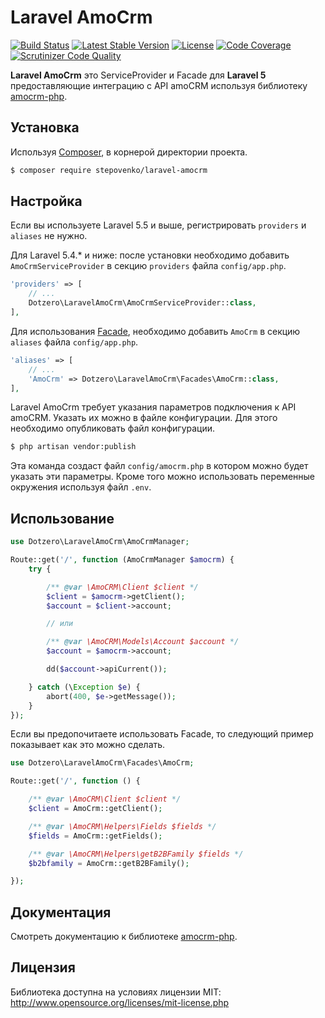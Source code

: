 # Laravel AmoCrm

[![Build Status](https://travis-ci.org/dotzero/laravel-amocrm.svg?branch=master)](https://travis-ci.org/dotzero/laravel-amocrm)
[![Latest Stable Version](https://poser.pugx.org/dotzero/laravel-amocrm/version)](https://packagist.org/packages/dotzero/laravel-amocrm)
[![License](https://poser.pugx.org/dotzero/laravel-amocrm/license)](https://packagist.org/packages/dotzero/laravel-amocrm)
[![Code Coverage](https://scrutinizer-ci.com/g/dotzero/laravel-amocrm/badges/coverage.png?b=master)](https://scrutinizer-ci.com/g/dotzero/laravel-amocrm/?branch=master)
[![Scrutinizer Code Quality](https://scrutinizer-ci.com/g/dotzero/laravel-amocrm/badges/quality-score.png?b=master)](https://scrutinizer-ci.com/g/dotzero/laravel-amocrm/?branch=master)

**Laravel AmoCrm** это ServiceProvider и Facade для **Laravel 5** предоставляющие интеграцию с API amoCRM используя библиотеку [amocrm-php](https://github.com/dotzero/amocrm-php).

## Установка

Используя [Composer](https://getcomposer.org/), в корнерой директории проекта.

```bash
$ composer require stepovenko/laravel-amocrm
```

## Настройка

Если вы используете Laravel 5.5 и выше, регистрировать `providers` и `aliases` не нужно.

Для Laravel 5.4.* и ниже: после установки необходимо добавить `AmoCrmServiceProvider` в секцию `providers` файла `config/app.php`.

```php
'providers' => [
    // ...
    Dotzero\LaravelAmoCrm\AmoCrmServiceProvider::class,
],
```

Для использования [Facade](http://laravel.com/docs/facades),  необходимо добавить `AmoCrm` в секцию `aliases` файла `config/app.php`.

```php
'aliases' => [
    // ...
    'AmoCrm' => Dotzero\LaravelAmoCrm\Facades\AmoCrm::class,
],
```

Laravel AmoCrm требует указания параметров подключения к API amoCRM. Указать их можно в файле конфигурации. Для этого необходимо опубликовать файл конфигурации.

```bash
$ php artisan vendor:publish
```

Эта команда создаст файл `config/amocrm.php` в котором можно будет указать эти параметры. Кроме того можно использовать переменные окружения используя файл `.env`.

## Использование

```php
use Dotzero\LaravelAmoCrm\AmoCrmManager;

Route::get('/', function (AmoCrmManager $amocrm) {
    try {

        /** @var \AmoCRM\Client $client */
        $client = $amocrm->getClient();
        $account = $client->account;

        // или

        /** @var \AmoCRM\Models\Account $account */
        $account = $amocrm->account;

        dd($account->apiCurrent());

    } catch (\Exception $e) {
        abort(400, $e->getMessage());
    }
});
```

Если вы предопочитаете использовать Facade, то следующий пример показывает как это можно сделать.

```php
use Dotzero\LaravelAmoCrm\Facades\AmoCrm;

Route::get('/', function () {

    /** @var \AmoCRM\Client $client */
    $client = AmoCrm::getClient();

    /** @var \AmoCRM\Helpers\Fields $fields */
    $fields = AmoCrm::getFields();

    /** @var \AmoCRM\Helpers\getB2BFamily $fields */
    $b2bfamily = AmoCrm::getB2BFamily();

});
```

## Документация

Смотреть документацию к библиотеке [amocrm-php](https://github.com/dotzero/amocrm-php).

## Лицензия

Библиотека доступна на условиях лицензии MIT: http://www.opensource.org/licenses/mit-license.php
